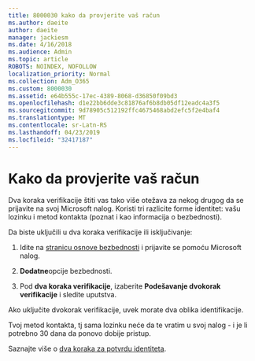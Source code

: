 ```yaml
---
title: 8000030 kako da provjerite vaš račun
ms.author: daeite
author: daeite
manager: jackiesm
ms.date: 4/16/2018
ms.audience: Admin
ms.topic: article
ROBOTS: NOINDEX, NOFOLLOW
localization_priority: Normal
ms.collection: Adm_O365
ms.custom: 8000030
ms.assetid: e64b555c-17ec-4389-8068-d36850f09bd3
ms.openlocfilehash: d1e22bb6dde3c81876af6b8db05df12eadc4a3f5
ms.sourcegitcommit: 9d78905c512192ffc4675468abd2efc5f2e4baf4
ms.translationtype: MT
ms.contentlocale: sr-Latn-RS
ms.lasthandoff: 04/23/2019
ms.locfileid: "32417187"
---
```

# <a name="how-to-verify-your-account"></a>Kako da provjerite vaš račun

Dva koraka verifikacije štiti vas tako više otežava za nekog drugog da se prijavite na svoj Microsoft nalog. Koristi tri razlicite forme identitet: vašu lozinku i metod kontakta (poznat i kao informacija o bezbednosti). 
  
Da biste uključili u dva koraka verifikacije ili isključivanje:
  
1. Idite na [stranicu osnove bezbednosti](https://go.microsoft.com/fwlink/?linkid=842325) i prijavite se pomoću Microsoft nalog. 
    
2. **Dodatne**opcije bezbednosti. 
    
3. Pod **dva koraka verifikacije**, izaberite **Podešavanje dvokorak verifikacije** i sledite uputstva. 
    
Ako uključite dvokorak verifikacije, uvek morate dva oblika identifikacije.
  
Tvoj metod kontakta, tj sama lozinku neće da te vratim u svoj nalog - i je li potrebno 30 dana da ponovo dobije pristup. 
  
Saznajte više o [dva koraka za potvrdu identiteta](https://go.microsoft.com/fwlink/?linkid=872270).
  

